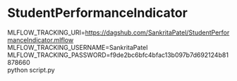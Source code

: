 # StudentPerformanceIndicator

MLFLOW_TRACKING_URI=https://dagshub.com/SankritaPatel/StudentPerformanceIndicator.mlflow \
MLFLOW_TRACKING_USERNAME=SankritaPatel \
MLFLOW_TRACKING_PASSWORD=f9de2bc6bfc4bfac13b097b7d692124b81878660 \
python script.py